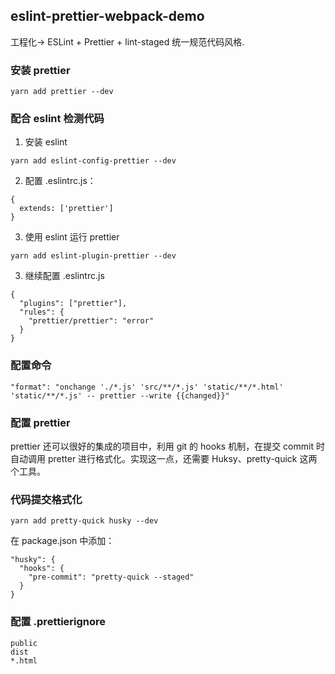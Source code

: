 ## eslint-prettier-webpack-demo

工程化-> ESLint + Prettier + lint-staged 统一规范代码风格.

### 安装 prettier

```
yarn add prettier --dev
```

### 配合 eslint 检测代码

1. 安装 eslint

```
yarn add eslint-config-prettier --dev
```

2. 配置 .eslintrc.js：

```
{
  extends: ['prettier']
}
```

3. 使用 eslint 运行 prettier

```
yarn add eslint-plugin-prettier --dev
```

3. 继续配置 .eslintrc.js

```
{
  "plugins": ["prettier"],
  "rules": {
    "prettier/prettier": "error"
  }
}
```

### 配置命令

```
"format": "onchange './*.js' 'src/**/*.js' 'static/**/*.html' 'static/**/*.js' -- prettier --write {{changed}}"
```

### 配置 prettier

prettier 还可以很好的集成的项目中，利用 git 的 hooks 机制，在提交 commit 时自动调用 pretter 进行格式化。实现这一点，还需要 Huksy、pretty-quick 这两个工具。
[](https://prettier.io/docs/en/options.html)

### 代码提交格式化

```
yarn add pretty-quick husky --dev
```

在 package.json 中添加：

```
"husky": {
  "hooks": {
    "pre-commit": "pretty-quick --staged"
  }
}
```

### 配置 .prettierignore

```
public
dist
*.html
```
